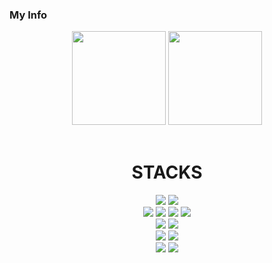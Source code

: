 ### My Info

<!--
**git-kth/git-kth** is a ✨ _special_ ✨ repository because its `README.md` (this file) appears on your GitHub profile.

Here are some ideas to get you started:

- 🔭 I’m currently working on ...
- 🌱 I’m currently learning ...
- 👯 I’m looking to collaborate on ...
- 🤔 I’m looking for help with ...
- 💬 Ask me about ...
- 📫 How to reach me: ...
- 😄 Pronouns: ...
- ⚡ Fun fact: ...
-->
<div align='center'>
  <img src="http://mazassumnida.wtf/api/v2/generate_badge?boj=lko0365" height="150">
  <img src="https://github-readme-stats.vercel.app/api/top-langs/?username=git-kth&layout=compact&theme=dark" height="150">
</div>
<br/>
<div align=center>
  <h1>STACKS</h1>
  <img src="https://img.shields.io/badge/Python-3776AB.svg?&style=for-the-badge&logo=Python&logoColor=white">
  <img src="https://img.shields.io/badge/c++-00599C.svg?&style=for-the-badge&logo=c&logoColor=white">
  <br/>
  <img src="https://img.shields.io/badge/HTML5-E34F26.svg?&style=for-the-badge&logo=HTML5&logoColor=white">
  <img src="https://img.shields.io/badge/CSS3-1572B6.svg?&style=for-the-badge&logo=CSS3&logoColor=white">
  <img src="https://img.shields.io/badge/Javascript-F7DF1E.svg?&style=for-the-badge&logo=Javascript&logoColor=black">
  <img src="https://img.shields.io/badge/jQuery-0769AD.svg?&style=for-the-badge&logo=jQuery&logoColor=white">
  <br/>
  <img src="https://img.shields.io/badge/Django-092E20.svg?&style=for-the-badge&logo=Django&logoColor=white">
  <img src="https://img.shields.io/badge/Node.js-339933.svg?&style=for-the-badge&logo=Node.js&logoColor=white">
  <br/>
  <img src="https://img.shields.io/badge/Oracle-F80000.svg?&style=for-the-badge&logo=Oracle&logoColor=white">
  <img src="https://img.shields.io/badge/Mysql-4479A1.svg?&style=for-the-badge&logo=Mysql&logoColor=white">
  <br/>
  <img src="https://img.shields.io/badge/VisualStudioCode-007ACC.svg?&style=for-the-badge&logo=VisualStudioCode&logoColor=white">
  <img src="https://img.shields.io/badge/Vim-019733.svg?&style=for-the-badge&logo=Vim&logoColor=white">
</div>

